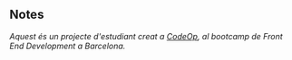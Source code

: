 
## Notes

_Aquest és un projecte d'estudiant creat a [CodeOp](http://CodeOp.tech), al bootcamp de Front End Development a Barcelona._
